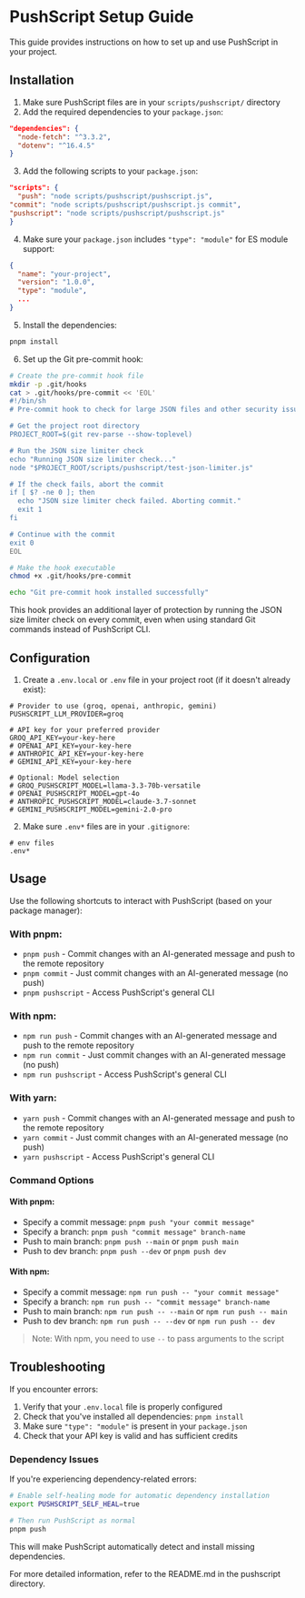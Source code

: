 # PushScript Setup Guide

This guide provides instructions on how to set up and use PushScript in your project.

## Installation

1. Make sure PushScript files are in your `scripts/pushscript/` directory
2. Add the required dependencies to your `package.json`:

```json
"dependencies": {
  "node-fetch": "^3.3.2",
  "dotenv": "^16.4.5"
}
```

3. Add the following scripts to your `package.json`:

```json
"scripts": {
  "push": "node scripts/pushscript/pushscript.js",
"commit": "node scripts/pushscript/pushscript.js commit",
"pushscript": "node scripts/pushscript/pushscript.js"
}
```

4. Make sure your `package.json` includes `"type": "module"` for ES module support:

```json
{
  "name": "your-project",
  "version": "1.0.0",
  "type": "module",
  ...
}
```

5. Install the dependencies:

```bash
pnpm install
```

6. Set up the Git pre-commit hook:

```bash
# Create the pre-commit hook file
mkdir -p .git/hooks
cat > .git/hooks/pre-commit << 'EOL'
#!/bin/sh
# Pre-commit hook to check for large JSON files and other security issues

# Get the project root directory
PROJECT_ROOT=$(git rev-parse --show-toplevel)

# Run the JSON size limiter check
echo "Running JSON size limiter check..."
node "$PROJECT_ROOT/scripts/pushscript/test-json-limiter.js"

# If the check fails, abort the commit
if [ $? -ne 0 ]; then
  echo "JSON size limiter check failed. Aborting commit."
  exit 1
fi

# Continue with the commit
exit 0
EOL

# Make the hook executable
chmod +x .git/hooks/pre-commit

echo "Git pre-commit hook installed successfully"
```

This hook provides an additional layer of protection by running the JSON size limiter check on every commit, even when using standard Git commands instead of PushScript CLI.

## Configuration

1. Create a `.env.local` or `.env`  file in your project root (if it doesn't already exist):

```
# Provider to use (groq, openai, anthropic, gemini)
PUSHSCRIPT_LLM_PROVIDER=groq

# API key for your preferred provider
GROQ_API_KEY=your-key-here
# OPENAI_API_KEY=your-key-here
# ANTHROPIC_API_KEY=your-key-here
# GEMINI_API_KEY=your-key-here

# Optional: Model selection
# GROQ_PUSHSCRIPT_MODEL=llama-3.3-70b-versatile
# OPENAI_PUSHSCRIPT_MODEL=gpt-4o
# ANTHROPIC_PUSHSCRIPT_MODEL=claude-3.7-sonnet
# GEMINI_PUSHSCRIPT_MODEL=gemini-2.0-pro
```

2. Make sure `.env*` files are in your `.gitignore`:

```
# env files
.env*
```

## Usage

Use the following shortcuts to interact with PushScript (based on your package manager):

### With pnpm:
- `pnpm push` - Commit changes with an AI-generated message and push to the remote repository
- `pnpm commit` - Just commit changes with an AI-generated message (no push)
- `pnpm pushscript` - Access PushScript's general CLI

### With npm:
- `npm run push` - Commit changes with an AI-generated message and push to the remote repository
- `npm run commit` - Just commit changes with an AI-generated message (no push)
- `npm run pushscript` - Access PushScript's general CLI

### With yarn:
- `yarn push` - Commit changes with an AI-generated message and push to the remote repository
- `yarn commit` - Just commit changes with an AI-generated message (no push)
- `yarn pushscript` - Access PushScript's general CLI

### Command Options

#### With pnpm:
- Specify a commit message: `pnpm push "your commit message"`
- Specify a branch: `pnpm push "commit message" branch-name`
- Push to main branch: `pnpm push --main` or `pnpm push main`
- Push to dev branch: `pnpm push --dev` or `pnpm push dev`

#### With npm:
- Specify a commit message: `npm run push -- "your commit message"`
- Specify a branch: `npm run push -- "commit message" branch-name`
- Push to main branch: `npm run push -- --main` or `npm run push -- main`
- Push to dev branch: `npm run push -- --dev` or `npm run push -- dev`

> Note: With npm, you need to use `--` to pass arguments to the script

## Troubleshooting

If you encounter errors:

1. Verify that your `.env.local` file is properly configured
2. Check that you've installed all dependencies: `pnpm install`
3. Make sure `"type": "module"` is present in your `package.json`
4. Check that your API key is valid and has sufficient credits

### Dependency Issues

If you're experiencing dependency-related errors:

```bash
# Enable self-healing mode for automatic dependency installation
export PUSHSCRIPT_SELF_HEAL=true

# Then run PushScript as normal
pnpm push
```

This will make PushScript automatically detect and install missing dependencies.

For more detailed information, refer to the README.md in the pushscript directory.